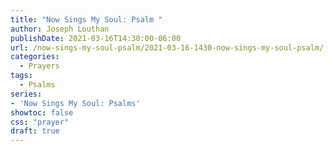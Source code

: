 ```yaml
---
title: "Now Sings My Soul: Psalm "
author: Joseph Louthan
publishDate: 2021-03-16T14:30:00-06:00
url: /now-sings-my-soul-psalm/2021-03-16-1430-now-sings-my-soul-psalm/
categories:
  - Prayers
tags:
  - Psalms
series:
- 'Now Sings My Soul: Psalms'
showtoc: false
css: "prayer"
draft: true
---
```

<div style="font-variant: small-caps;">

</div>

```text
```